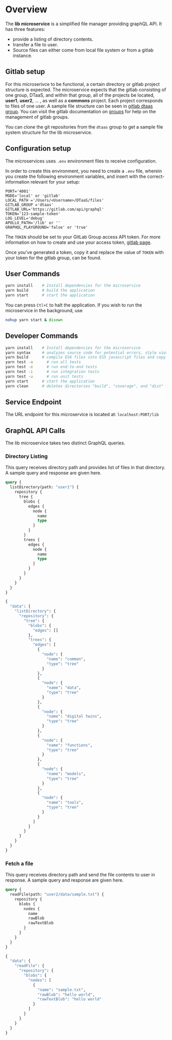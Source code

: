 # Overview

The **lib microservice** is a simplified file manager providing graphQL API.
It has three features:

* provide a listing of directory contents.
* transfer a file to user.
* Source files can either come from local file system or from a gitlab instance.

## Gitlab setup

For this microserivce to be functional,
a certain directory or gitlab project structure is expected.
The microservice expects that the gitlab consisting of one group, DTaaS,
and within that group, all of the projects be located,
**user1**, **user2**, ... , as well as a **commons** project.
Each project corresponds to files of one user.
A sample file structure can be seen in [gitlab dtaas group](https://gitlab.com/dtaas).
You can visit the gitlab documentation on
[groups](https://docs.gitlab.com/ee/user/group/)
for help on the management of gitlab groups.

You can clone the git repositories from the `dtaas` group
to get a sample file system structure for the lib microservice.

## Configuration setup

The microservices uses `.env` environment files to receive configuration.

In order to create this environment, you need to create a `.env` file, wherein you create the following environment variables,
and insert with the correct-information relevant for your setup:

```
PORT='4001'
MODE='local' or 'gitlab'
LOCAL_PATH ='/Users/<Username>/DTaaS/files'
GITLAB_GROUP ='dtaas'
GITLAB_URL='https://gitlab.com/api/graphql'
TOKEN='123-sample-token'
LOG_LEVEL='debug'
APOLLO_PATH='/lib' or ''
GRAPHQL_PLAYGROUND='false' or 'true'
```

The `TOKEN` should be set to your GitLab Group access API token.
For more information on how to create and use your access token,
[gitlab page](https://docs.gitlab.com/ee/user/group/settings/group_access_tokens.html).

Once you've generated a token, copy it and replace the value of `TOKEN` with your token for the gitlab group, can be found.

## User Commands

```bash
yarn install    # Install dependencies for the microservice
yarn build      # build the application
yarn start      # start the application
```

You can press `Ctl+C` to halt the application.
If you wish to run the microservice in the background, use

```bash
nohup yarn start & disown
```

## Developer Commands

```bash
yarn install    # Install dependencies for the microservice
yarn syntax     # analyzes source code for potential errors, style violations, and other issues,
yarn build      # compile ES6 files into ES5 javascript files and copy all JS files into build/ directory
yarn test -a      # run all tests
yarn test -e      # run end-to-end tests
yarn test -i      # run integration tests
yarn test -u      # run unit tests
yarn start      # start the application
yarn clean      # deletes directories "build", "coverage", and "dist"
```

## Service Endpoint

The URL endpoint for this microservice is located at: `localhost:PORT/lib`

## GraphQL API Calls

The lib microservice takes two distinct GraphQL queries.

### Directory Listing

This query receives directory path and provides list of files
in that directory. A sample query and response are given here.

``` graphql
query {
  listDirectory(path: "user1") {
    repository {
      tree {
        blobs {
          edges {
            node {
              name
              type
            }
          }
        }
        trees {
          edges {
            node {
              name
              type
            }
          }
        }
      }
    }
  }
}
```

``` graphql
{
  "data": {
    "listDirectory": {
      "repository": {
        "tree": {
          "blobs": {
            "edges": []
          },
          "trees": {
            "edges": [
              {
                "node": {
                  "name": "common",
                  "type": "tree"
                }
              },
              {
                "node": {
                  "name": "data",
                  "type": "tree"
                }
              },
              {
                "node": {
                  "name": "digital twins",
                  "type": "tree"
                }
              },
              {
                "node": {
                  "name": "functions",
                  "type": "tree"
                }
              },
              {
                "node": {
                  "name": "models",
                  "type": "tree"
                }
              },
              {
                "node": {
                  "name": "tools",
                  "type": "tree"
                }
              }
            ]
          }
        }
      }
    }
  }
}
```

### Fetch a file

This query receives directory path and send the file contents to user in response.
A sample query and response are given here.

```graphql
query {
  readFile(path: "user2/data/sample.txt") {
    repository {
      blobs {
        nodes {
          name
          rawBlob
          rawTextBlob
        }
      }
    }
  }
}
```

```graphql
{
  "data": {
    "readFile": {
      "repository": {
        "blobs": {
          "nodes": [
            {
              "name": "sample.txt",
              "rawBlob": "hello world",
              "rawTextBlob": "hello world"
            }
          ]
        }
      }
    }
  }
}
```

